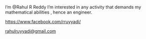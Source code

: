 I’m @Rahul R Reddy
I’m interested in any activity that demands my mathematical abilities , hence an engineer. 


https://www.facebook.com/rruyyadi/


rahulruyyadi@gmail.com

<!---
Rahulruyyadi/Rahulruyyadi is a ✨ special ✨ repository because its `README.md` (this file) appears on your GitHub profile.
You can click the Preview link to take a look at your changes.
--->
